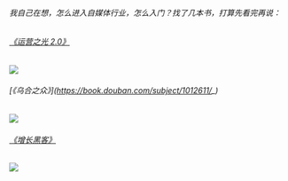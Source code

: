 ###### 我自己在想，怎么进入自媒体行业，怎么入门？找了几本书，打算先看完再说：

###### [《运营之光 2.0》](<https://book.douban.com/subject/27020287/>)

![](https://raw.githubusercontent.com/wiki/sword1999/Coder-to-CodeLife/运营之光2.jpg)

###### [《乌合之众》](<https://book.douban.com/subject/1012611/>_)

![](https://raw.githubusercontent.com/wiki/sword1999/Coder-to-CodeLife/乌合之众.jpg)

###### [《增长黑客》](<https://book.douban.com/subject/27593848/>)

![](https://raw.githubusercontent.com/wiki/sword1999/Coder-to-CodeLife/增长黑客.jpg)

